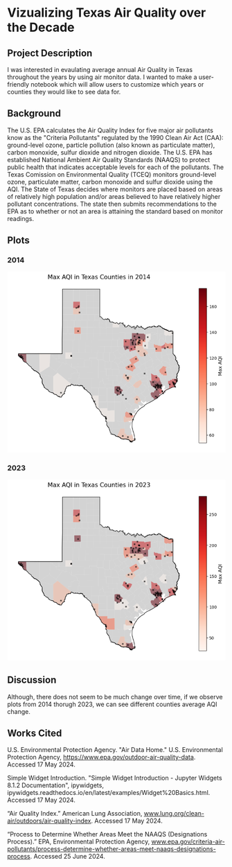 # Vizualizing Texas Air Quality over the Decade

## Project Description
I was interested in evaulating average annual Air Quality in Texas throughout the years by using air monitor data. I wanted to make a user-friendly notebook which will allow users to customize which years or counties they would like to see data for.

## Background
The U.S. EPA calculates the Air Quality Index for five major air pollutants know as the "Criteria Pollutants" regulated by the 1990 Clean Air Act (CAA): ground-level ozone, particle pollution (also known as particulate matter), carbon monoxide, sulfur dioxide and nitrogen dioxide. The U.S. EPA has established National Ambient Air Quality Standards (NAAQS) to protect public health that indicates acceptable levels for each of the pollutants. The Texas Comission on Environmental Quality (TCEQ) monitors ground-level ozone, particulate matter, carbon monoxide and sulfur dioxide using the AQI. The State of Texas decides where monitors are placed based on areas of relatively high population and/or areas believed to have relatively higher pollutant concentrations. The state then submits recommendations to the EPA as to whether or not an area is attaining the standard based on monitor readings.

## Plots

### 2014
![Alt Text](https://github.com/A-Sarkar18/EPA-AQI-TX/blob/main/figures/2014.png)

### 2023
![Alt Text](https://github.com/A-Sarkar18/EPA-AQI-TX/blob/main/figures/2023.png)

## Discussion
Although, there does not seem to be much change over time, if we observe plots from 2014 thorugh 2023, we can see different counties average AQI change.

## Works Cited
U.S. Environmental Protection Agency. "Air Data Home." U.S. Environmental Protection Agency, https://www.epa.gov/outdoor-air-quality-data. Accessed 17 May 2024.

Simple Widget Introduction. "Simple Widget Introduction - Jupyter Widgets 8.1.2 Documentation", ipywidgets, ipywidgets.readthedocs.io/en/latest/examples/Widget%20Basics.html. Accessed 17 May 2024.

“Air Quality Index.” American Lung Association, www.lung.org/clean-air/outdoors/air-quality-index. Accessed 17 May 2024.

“Process to Determine Whether Areas Meet the NAAQS (Designations Process).” EPA, Environmental Protection Agency, www.epa.gov/criteria-air-pollutants/process-determine-whether-areas-meet-naaqs-designations-process. Accessed 25 June 2024. 
